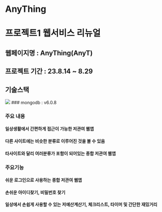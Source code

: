 # AnyThing
# 프로젝트1 웹서비스 리뉴얼
## 웹페이지명 : AnyThing(AnyT)
## 프로젝트 기간 : 23.8.14 ~ 8.29
## 기술스택 
<img src="https://img.shields.io/badge/html5-E34F26?style=for-the-badge&logo=html5&logoColor=white%22"/>
### mongodb : v6.0.8

### 주요 내용
#### 일상생활에서 간편하게 접근이 가능한 저관여 웹앱
#### 다른 사이트에는 비슷한 분류로 이루어진 것을 볼 수 있음
#### 타사이트와 달리 여러분류가 포함이 되어있는 종합 저관여 웹앱

### 주요기능
#### 쉬운 로그인으로 사용하는 종합 저관여 웹앱
#### 손쉬운 아이디찾기, 비밀번호 찾기
#### 일상에서 손쉽게 사용할 수 있는 저예산계산기, 체크리스트, 타이머 및 간단한 재밌거리
